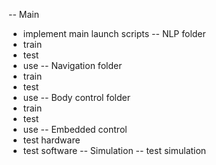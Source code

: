 -- Main
   - implement main launch scripts
-- NLP folder
   - train
   - test
   - use
-- Navigation folder
   - train
   - test
   - use
-- Body control folder
   - train
   - test
   - use
-- Embedded control
   - test hardware
   - test software
-- Simulation
   -- test simulation
